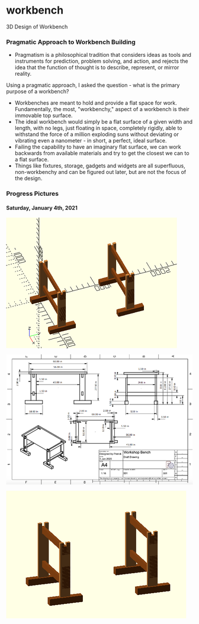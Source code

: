 # workbench

3D Design of Workbench

### Pragmatic Approach to Workbench Building

 * Pragmatism is a philosophical tradition that considers ideas as tools and instruments for prediction, problem solving, and action, and rejects the idea that the function of thought is to describe, represent, or mirror reality.

 Using a pragmatic approach, I asked the question - what is the primary purpose of a workbench?

 * Workbenches are meant to hold and provide a flat space for work.  Fundamentally, the most, "workbenchy," aspect of a workbench is their immovable top surface.
 * The ideal workbench would simply be a flat surface of a given width and length, with no legs, just floating in space, completely rigidly, able to withstand the force of a million exploding suns without deviating or vibrating even a nanometer - in short, a perfect, ideal surface.
 * Failing the capability to have an imaginary flat surface, we can work backwards from available materials and try to get the closest we can to a flat surface.
 * Things like fixtures, storage, gadgets and widgets are all superfluous, non-workbenchy and can be figured out later, but are not the focus of the design.

### Progress Pictures

#### Saturday, January 4th, 2021

![01](/assets/images/progresspics/progress01.png)

![02](/assets/images/progresspics/progress02.png)

![03](/assets/images/progresspics/progress03.png)
